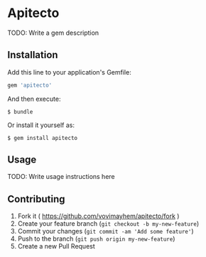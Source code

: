 # Apitecto

TODO: Write a gem description

## Installation

Add this line to your application's Gemfile:

```ruby
gem 'apitecto'
```

And then execute:

    $ bundle

Or install it yourself as:

    $ gem install apitecto

## Usage

TODO: Write usage instructions here

## Contributing

1. Fork it ( https://github.com/vovimayhem/apitecto/fork )
2. Create your feature branch (`git checkout -b my-new-feature`)
3. Commit your changes (`git commit -am 'Add some feature'`)
4. Push to the branch (`git push origin my-new-feature`)
5. Create a new Pull Request
